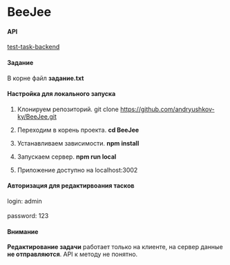 # BeeJee

#### API

[test-task-backend](https://uxcandy.com/~shapoval/test-task-backend/docs.html)

#### Задание

В корне файл **задание.txt**

#### Настройка для локального запуска

1. Клонируем репозиторий. git clone https://github.com/andryushkov-ky/BeeJee.git

2. Переходим в корень проекта. **cd BeeJee**

3. Устанавливаем зависимости. **npm install**

4. Запускаем сервер. **npm run local**

5. Приложение доступно на localhost:3002

#### Авторизация для редактирвоания тасков
login: admin <br><br>
password: 123


#### Внимание
**Редактирование задачи** работает только на клиенте, на сервер данные **не отправляются**. API к методу не понятно.